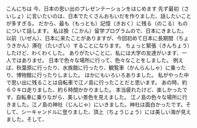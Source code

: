 こんにちは
今、日本の思い出のプレゼンテーションをはじめます
先ず最初（さいしょ）に言いたいのは、日本でたくさんおもいだを作りました、話したいことが多すぎる。
だから、最も（もっとも）記憶（きおく）に残る（のこる）ものについて話します。
私は換（こかん）留学プログラムので、日本にきました。
以前（いぜん）、日本に来たことがありますが、今回初めて日本に長期間（ちょうきかん）滞在（たいざい）することになります。
ちょっと緊張（きんちょう）したけど、わくわくした。
ありがたいことに、私には大学の友達がいます、一人ではありませ。
日本で色々な場所に行って、色々なことをしました。
例えば、秋葉原に行ったり、水族館に行ったり、観覧車（かんらんしゃ）に乗ったり、博物館に行ったりしました。
ほかにもいろいろありました。
私がやった中で思い出に残ることは自転車で江ノ島に行ったことだと思います。
あの時、約６０キロ走りました、約６時間かかりました。
本当疲れたけど、楽しかったです、自転車に乗りながら、美しい景色を見えました。
江ノ島の色々な場所に行きました。江ノ島の神社（じんじゃ）にいきました。神社は面白かったです。そして、シーキャンドルに登りました、頂上（ちょうじょう）には美しい海が見えました。そして、
